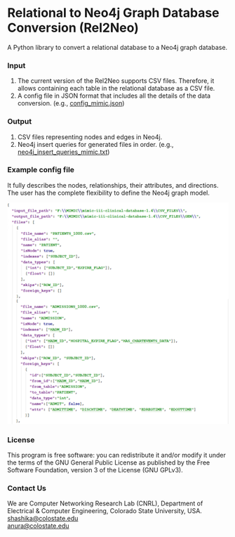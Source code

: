 # Relational to Neo4j Graph Database Conversion (Rel2Neo) #

A Python library to convert a relational database to a Neo4j graph database. 

### Input ###

1. The current version of the Rel2Neo supports CSV files. 
Therefore, it allows containing each table in the relational database as a CSV file.
2. A config file in JSON format that includes all the details of the data conversion. (e.g., [config_mimic.json](config/config_mimic.json))
 
### Output ###
1. CSV files representing nodes and edges in Neo4j.
2. Neo4j insert queries for generated files in order. (e.g., [neo4j_insert_queries_mimic.txt](neo4j_query/neo4j_insert_queries_mimic.txt))

### Example config file ###
It fully describes the nodes, relationships, their attributes, and directions.
The user has the complete flexibility to define the Neo4j graph model.

![](misc/config.png)

### License
This program is free software: you can redistribute it and/or modify it under the terms of the GNU General Public License as published by the Free Software Foundation, version 3 of the License (GNU GPLv3).


### Contact Us
We are Computer Networking Research Lab (CNRL), Department of Electrical & Computer Engineering, Colorado State University, USA.\
[shashika@colostate.edu](mailto:shashika@colostate.edu)\
[anura@colostate.edu](mailto:anura@colostate.edu) 